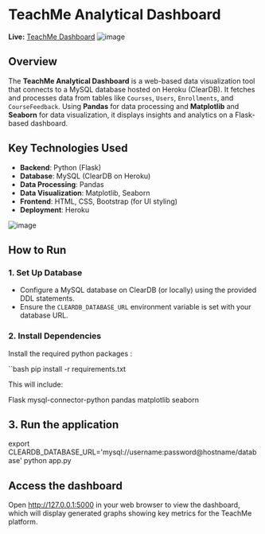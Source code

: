 # **TeachMe Analytical Dashboard**

**Live:** [TeachMe Dashboard](https://teachmestats.netlify.app/)
![image](https://github.com/user-attachments/assets/b2be0497-39ee-42a1-89a6-ae043e9729b1)


## **Overview**
The **TeachMe Analytical Dashboard** is a web-based data visualization tool that connects to a MySQL database hosted on Heroku (ClearDB). It fetches and processes data from tables like `Courses`, `Users`, `Enrollments`, and `CourseFeedback`. Using **Pandas** for data processing and **Matplotlib** and **Seaborn** for data visualization, it displays insights and analytics on a Flask-based dashboard.

## **Key Technologies Used**
- **Backend**: Python (Flask)
- **Database**: MySQL (ClearDB on Heroku)
- **Data Processing**: Pandas
- **Data Visualization**: Matplotlib, Seaborn
- **Frontend**: HTML, CSS, Bootstrap (for UI styling)
- **Deployment**: Heroku

![image](https://github.com/user-attachments/assets/fae35539-1e89-482d-b008-859f967b0b19)


## **How to Run**

### **1. Set Up Database**
- Configure a MySQL database on ClearDB (or locally) using the provided DDL statements.
- Ensure the `CLEARDB_DATABASE_URL` environment variable is set with your database URL.

### **2. Install Dependencies**
Install the required python packages :

``bash
pip install -r requirements.txt

This will include:

Flask
mysql-connector-python
pandas
matplotlib
seaborn

## **3. Run the application**
export CLEARDB_DATABASE_URL='mysql://username:password@hostname/database'
python app.py

## **Access the dashboard**
Open http://127.0.0.1:5000 in your web browser to view the dashboard, which will display generated graphs showing key metrics for the TeachMe platform.

